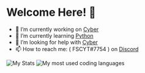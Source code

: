 # Welcome Here! 👋

- 🔭 I’m currently working on [Cyber](https://github.com/FSCYT/Cyber)
- 🌱 I’m currently learning [Python](https://www.python.org)
- 🤔 I’m looking for help with [Cyber](https://github.com/FSCYT/Cyber)
- 📫 How to reach me: ( FSCYT#7754 ) on [Discord](https://www.discord.com)

![My Stats](https://github-readme-stats.vercel.app/api?username=FSCYT&show_icons=true&theme=dracula)
![My most used coding languages](https://github-readme-stats.vercel.app/api/top-langs?username=FSCYT&show_icons=true&theme=dracula&layout=compact)
